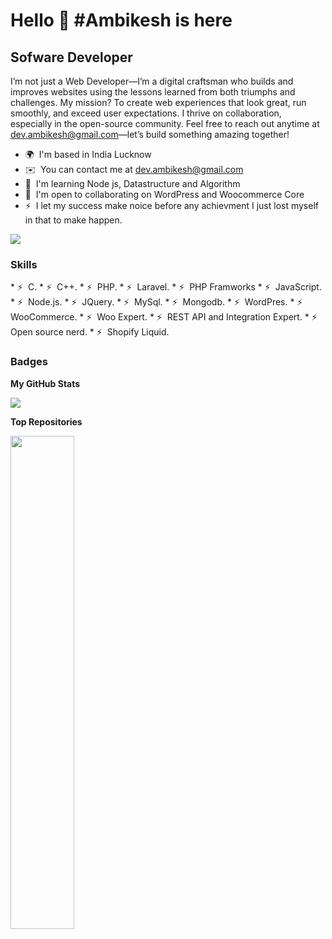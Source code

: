 Hello 👋 #Ambikesh is here
===================================

Sofware Developer
-------------------------------

I’m not just a Web Developer—I’m a digital craftsman who builds and improves websites using the lessons learned from both triumphs and challenges. My mission? To create web experiences that look great, run smoothly, and exceed user expectations. I thrive on collaboration, especially in the open-source community. Feel free to reach out anytime at dev.ambikesh@gmail.com—let’s build something amazing together!

* 🌍  I'm based in India Lucknow
* ✉️  You can contact me at [dev.ambikesh@gmail.com](mailto:dev.ambikesh@gmail.com)
* 🧠  I'm learning Node js, Datastructure and Algorithm
* 🤝  I'm open to collaborating on WordPress and Woocommerce Core
* ⚡  I let my success make noice before any achievment I just lost myself in that to make happen.

<a href="https://www.github.com/nerdambikesh" target="_blank" rel="noreferrer"><img
src="https://img.shields.io/github/followers/nerdambikesh?logo=github&style=for-the-badge&color=0891b2&labelColor=1c1917" /></a>

### Skills


<p align="left">
  * ⚡  C.
  * ⚡  C++.
  * ⚡  PHP.
  * ⚡  Laravel.
  * ⚡  PHP Framworks
  * ⚡  JavaScript.
  * ⚡  Node.js.
  * ⚡  JQuery.
  * ⚡  MySql.
  * ⚡  Mongodb.
  * ⚡  WordPres.
  * ⚡  WooCommerce.
  * ⚡  Woo Expert.
  * ⚡  REST API and Integration Expert.
  * ⚡  Open source nerd.
  * ⚡  Shopify Liquid.
</p>


### Badges

<b>My GitHub Stats</b>

<a href="http://www.github.com/nerdambikesh"><img src="https://github-readme-streak-stats.herokuapp.com/?user=nerdambikesh&stroke=ffffff&background=1c1917&ring=0891b2&fire=0891b2&currStreakNum=ffffff&currStreakLabel=0891b2&sideNums=ffffff&sideLabels=ffffff&dates=ffffff&hide_border=true" /></a>

<b>Top Repositories</b>

<div width="100%" align="center"><a href="https://github.com/nerdambikesh/https://github.com/nerdambikesh/NodeJs" align="left"><img align="left" width="45%" src="https://github-readme-stats.vercel.app/api/pin/?username=nerdambikesh&repo=NodeJs&title_color=0891b2&text_color=ffffff&icon_color=0891b2&bg_color=1c1917&hide_border=true&locale=en" /></a></div><br /><br /><br /><br /><br /><br /><br />
